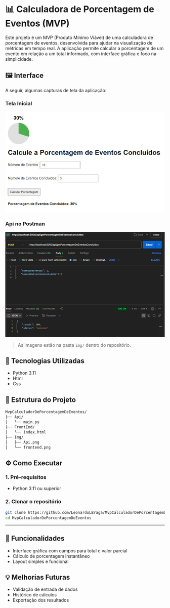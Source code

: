# 📊 Calculadora de Porcentagem de Eventos (MVP)

Este projeto é um MVP (Produto Mínimo Viável) de uma calculadora de porcentagem de eventos, desenvolvida para ajudar na visualização de métricas em tempo real. A aplicação permite calcular a porcentagem de um evento em relação a um total informado, com interface gráfica e foco na simplicidade.

## 🖼️ Interface

A seguir, algumas capturas de tela da aplicação:

### Tela Inicial

![Tela Inicial](Img/frontend.png)

### Api no Postman

![Exemplo de Cálculo](Img/Api.png)

> As imagens estão na pasta `img/` dentro do repositório.

## 🚀 Tecnologias Utilizadas

- Python 3.11
- Html
- Css

## 📁 Estrutura do Projeto

```
MvpCalculadorDePorcentagemDeEventos/
├── Api/
│   └── main.py
├── FrontEnd/
│   └── index.html
├── Img/
│   ├── Api.png
│   └── frontend.png
```

## ⚙️ Como Executar

### 1. Pré-requisitos

- Python 3.11 ou superior

### 2. Clonar o repositório

```bash
git clone https://github.com/LeonardoLBraga/MvpCalculadorDePorcentagemDeEventos.git
cd MvpCalculadorDePorcentagemDeEventos
```

---

## 📌 Funcionalidades

- Interface gráfica com campos para total e valor parcial
- Cálculo de porcentagem instantâneo
- Layout simples e funcional

## 💡 Melhorias Futuras

- Validação de entrada de dados
- Histórico de cálculos
- Exportação dos resultados
